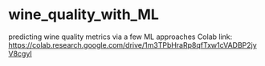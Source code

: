 # wine_quality_with_ML
predicting wine quality metrics via a few ML approaches
Colab link: https://colab.research.google.com/drive/1m3TPbHraRp8qfTxw1cVADBP2jyV8cgyI
